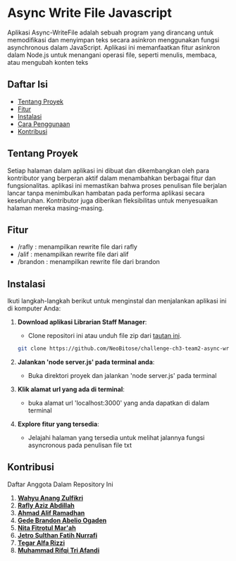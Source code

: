 # Async Write File Javascript

Aplikasi Async-WriteFile adalah sebuah program yang dirancang untuk memodifikasi dan menyimpan teks secara asinkron menggunakan fungsi asynchronous dalam JavaScript. Aplikasi ini memanfaatkan fitur asinkron dalam Node.js untuk menangani operasi file, seperti menulis, membaca, atau mengubah konten teks 

## Daftar Isi

- [Tentang Proyek](#tentang-proyek)
- [Fitur](#fitur)
- [Instalasi](#instalasi)
- [Cara Penggunaan](#cara-penggunaan)
- [Kontribusi](#kontribusi)

## Tentang Proyek

Setiap halaman dalam aplikasi ini dibuat dan dikembangkan oleh para kontributor yang berperan aktif dalam menambahkan berbagai fitur dan fungsionalitas. aplikasi ini memastikan bahwa proses penulisan file berjalan lancar tanpa menimbulkan hambatan pada performa aplikasi secara keseluruhan. Kontributor juga diberikan fleksibilitas untuk menyesuaikan halaman mereka masing-masing.

## Fitur

- /rafly : menampilkan rewrite file dari rafly
- /alif  : menampilkan rewrite file dari alif
- /brandon  : menampilkan rewrite file dari brandon

## Instalasi

Ikuti langkah-langkah berikut untuk menginstal dan menjalankan aplikasi ini di komputer Anda:

1. **Download aplikasi Librarian Staff Manager**:
   - Clone repositori ini atau unduh file zip dari [tautan ini](https://github.com/NeoBitose/challenge-ch3-team2-async-writefile.git).
   ```bash
   git clone https://github.com/NeoBitose/challenge-ch3-team2-async-writefile.git
   ```
2. **Jalankan 'node server.js' pada terminal anda**:
   - Buka direktori proyek dan jalankan 'node server.js' pada terminal

3. **Klik alamat url yang ada di terminal**:
   - buka alamat url 'localhost:3000' yang anda dapatkan di dalam terminal
 
4. **Explore fitur yang tersedia**:
   - Jelajahi halaman yang tersedia untuk melihat jalannya fungsi asyncronous pada penulisan file txt

## Kontribusi

Daftar Anggota Dalam Repository Ini

1. **[Wahyu Anang Zulfikri](https://github.com/wahyuanang)**
2. **[Rafly Aziz Abdillah](https://github.com/raflytch)**
3. **[Ahmad Alif Ramadhan](https://github.com/neobitose)**
4. **[Gede Brandon Abelio Ogaden](https://github.com/OddDuckkk)**
5. **[Nita Fitrotul Mar'ah](https://github.com/Nitaa1904)**
6. **[Jetro Sulthan Fatih Nurrafi](https://github.com/JetroSulthan)**
7. **[Tegar Alfa Rizzi](https://github.com/TegarAlfaR)**
8. **[Muhammad Rifqi Tri Afandi](https://github.com/RifqiAfandi)**